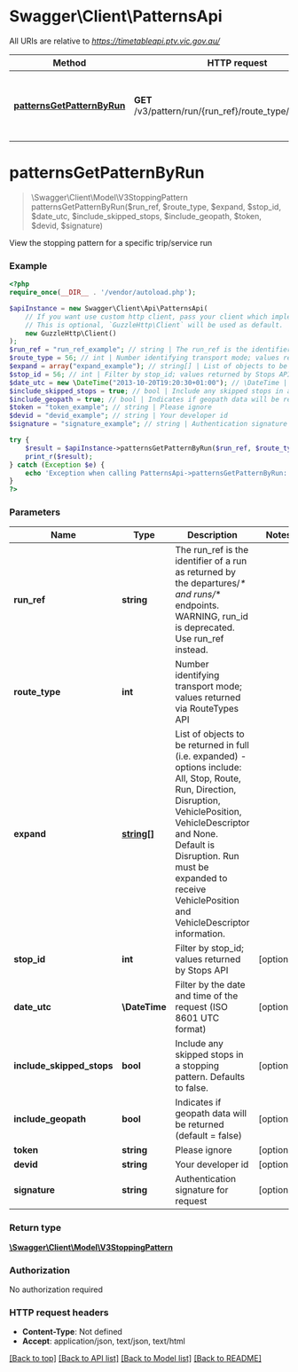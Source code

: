 # Swagger\Client\PatternsApi

All URIs are relative to *https://timetableapi.ptv.vic.gov.au/*

Method | HTTP request | Description
------------- | ------------- | -------------
[**patternsGetPatternByRun**](PatternsApi.md#patternsgetpatternbyrun) | **GET** /v3/pattern/run/{run_ref}/route_type/{route_type} | View the stopping pattern for a specific trip/service run

# **patternsGetPatternByRun**
> \Swagger\Client\Model\V3StoppingPattern patternsGetPatternByRun($run_ref, $route_type, $expand, $stop_id, $date_utc, $include_skipped_stops, $include_geopath, $token, $devid, $signature)

View the stopping pattern for a specific trip/service run

### Example
```php
<?php
require_once(__DIR__ . '/vendor/autoload.php');

$apiInstance = new Swagger\Client\Api\PatternsApi(
    // If you want use custom http client, pass your client which implements `GuzzleHttp\ClientInterface`.
    // This is optional, `GuzzleHttp\Client` will be used as default.
    new GuzzleHttp\Client()
);
$run_ref = "run_ref_example"; // string | The run_ref is the identifier of a run as returned by the departures/_* and runs/_* endpoints. WARNING, run_id is deprecated. Use run_ref instead.
$route_type = 56; // int | Number identifying transport mode; values returned via RouteTypes API
$expand = array("expand_example"); // string[] | List of objects to be returned in full (i.e. expanded) - options include: All, Stop, Route, Run, Direction, Disruption, VehiclePosition, VehicleDescriptor and None. Default is Disruption. Run must be expanded to receive VehiclePosition and VehicleDescriptor information.
$stop_id = 56; // int | Filter by stop_id; values returned by Stops API
$date_utc = new \DateTime("2013-10-20T19:20:30+01:00"); // \DateTime | Filter by the date and time of the request (ISO 8601 UTC format)
$include_skipped_stops = true; // bool | Include any skipped stops in a stopping pattern. Defaults to false.
$include_geopath = true; // bool | Indicates if geopath data will be returned (default = false)
$token = "token_example"; // string | Please ignore
$devid = "devid_example"; // string | Your developer id
$signature = "signature_example"; // string | Authentication signature for request

try {
    $result = $apiInstance->patternsGetPatternByRun($run_ref, $route_type, $expand, $stop_id, $date_utc, $include_skipped_stops, $include_geopath, $token, $devid, $signature);
    print_r($result);
} catch (Exception $e) {
    echo 'Exception when calling PatternsApi->patternsGetPatternByRun: ', $e->getMessage(), PHP_EOL;
}
?>
```

### Parameters

Name | Type | Description  | Notes
------------- | ------------- | ------------- | -------------
 **run_ref** | **string**| The run_ref is the identifier of a run as returned by the departures/_* and runs/_* endpoints. WARNING, run_id is deprecated. Use run_ref instead. |
 **route_type** | **int**| Number identifying transport mode; values returned via RouteTypes API |
 **expand** | [**string[]**](../Model/string.md)| List of objects to be returned in full (i.e. expanded) - options include: All, Stop, Route, Run, Direction, Disruption, VehiclePosition, VehicleDescriptor and None. Default is Disruption. Run must be expanded to receive VehiclePosition and VehicleDescriptor information. |
 **stop_id** | **int**| Filter by stop_id; values returned by Stops API | [optional]
 **date_utc** | **\DateTime**| Filter by the date and time of the request (ISO 8601 UTC format) | [optional]
 **include_skipped_stops** | **bool**| Include any skipped stops in a stopping pattern. Defaults to false. | [optional]
 **include_geopath** | **bool**| Indicates if geopath data will be returned (default &#x3D; false) | [optional]
 **token** | **string**| Please ignore | [optional]
 **devid** | **string**| Your developer id | [optional]
 **signature** | **string**| Authentication signature for request | [optional]

### Return type

[**\Swagger\Client\Model\V3StoppingPattern**](../Model/V3StoppingPattern.md)

### Authorization

No authorization required

### HTTP request headers

 - **Content-Type**: Not defined
 - **Accept**: application/json, text/json, text/html

[[Back to top]](#) [[Back to API list]](../../README.md#documentation-for-api-endpoints) [[Back to Model list]](../../README.md#documentation-for-models) [[Back to README]](../../README.md)

